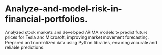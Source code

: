 # Analyze-and-model-risk-in-financial-portfolios.
Analyzed stock markets and developed ARIMA models to predict future prices for Tesla and Microsoft, improving market movement forecasting. Prepared and normalized data using Python libraries, ensuring accurate and reliable predictions.
